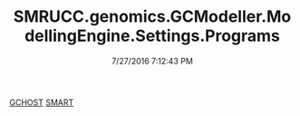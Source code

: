 ﻿---
title: SMRUCC.genomics.GCModeller.ModellingEngine.Settings.Programs
date: 7/27/2016 7:12:43 PM
---

[GCHOST](T-SMRUCC.genomics.GCModeller.ModellingEngine.Settings.Programs.GCHOST.html)
[SMART](T-SMRUCC.genomics.GCModeller.ModellingEngine.Settings.Programs.SMART.html)
